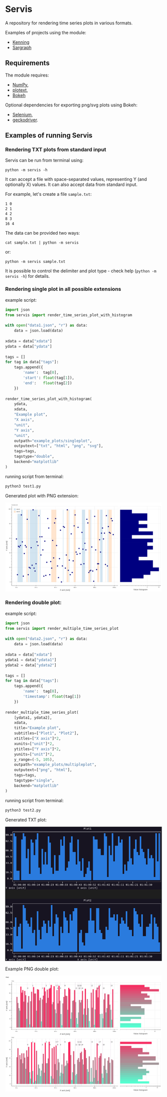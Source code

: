 # Servis

A repository for rendering time series plots in various formats.

Examples of projects using the module:

* [Kenning](https://github.com/antmicro/kenning)
* [Sargraph](https://github.com/antmicro/sargraph)

## Requirements

The module requires:

* [NumPy](https://numpy.org/),
* [plotext](https://github.com/piccolomo/plotext),
* [Bokeh](https://bokeh.org/)

Optional dependencies for exporting png/svg plots using Bokeh:

* [Selenium](https://www.selenium.dev/),
* [geckodriver](https://github.com/mozilla/geckodriver).

## Examples of running Servis

### Rendering TXT plots from standard input

Servis can be run from terminal using:

```
python -m servis -h
```

It can accept a file with space-separated values, representing Y (and optionally X) values.
It can also accept data from standard input.

For example, let's create a file `sample.txt`:

```
1 0
2 1
4 2
8 3
16 4
```

The data can be provided two ways:

```
cat sample.txt | python -m servis
```

or:

```
python -m servis sample.txt
```

It is possible to control the delimiter and plot type - check help (`python -m servis -h`) for details.

### Rendering single plot in all possible extensions

example script:

```python
import json
from servis import render_time_series_plot_with_histogram

with open("data1.json", "r") as data:
    data = json.load(data)

xdata = data["xdata"]
ydata = data["ydata"]

tags = []
for tag in data["tags"]:
    tags.append({
        'name':  tag[0],
        'start': float(tag[1]),
        'end':   float(tag[2])
    })

render_time_series_plot_with_histogram(
    ydata,
    xdata,
    "Example plot",
    "X axis",
    "unit",
    "Y axis",
    "unit",
    outpath="example_plots/singleplot",
    outputext=["txt", "html", "png", "svg"],
    tags=tags,
    tagstype="double",
    backend="matplotlib"
)
```

running script from terminal:


```bash
python3 test1.py
```

Generated plot with PNG extension:

![inference plot](example_plots/singleplot.png)


### Rendering double plot:

example script:

```python
import json
from servis import render_multiple_time_series_plot

with open("data2.json", "r") as data:
    data = json.load(data)

xdata = data["xdata"]
ydata1 = data["ydata1"]
ydata2 = data["ydata2"]

tags = []
for tag in data["tags"]:
    tags.append({
        'name':  tag[0],
        'timestamp': float(tag[1])
    })

render_multiple_time_series_plot(
    [ydata1, ydata2],
    xdata,
    title="Example plot",
    subtitles=["Plot1", "Plot2"],
    xtitles=["X axis"]*2,
    xunits=["unit"]*2,
    ytitles=["Y axis"]*2,
    yunits=["unit"]*2,
    y_range=(-5, 105),
    outpath="example_plots/multipleplot",
    outputext=["png", "html"],
    tags=tags,
    tagstype="single",
    backend="matplotlib"
)
```

running script from terminal:


```bash
python3 test2.py
```

Generated TXT plot:

![txt plot](example_plots/txtplot.png)

Example PNG double plot:

![interactive sargraph](example_plots/multipleplot.png)
